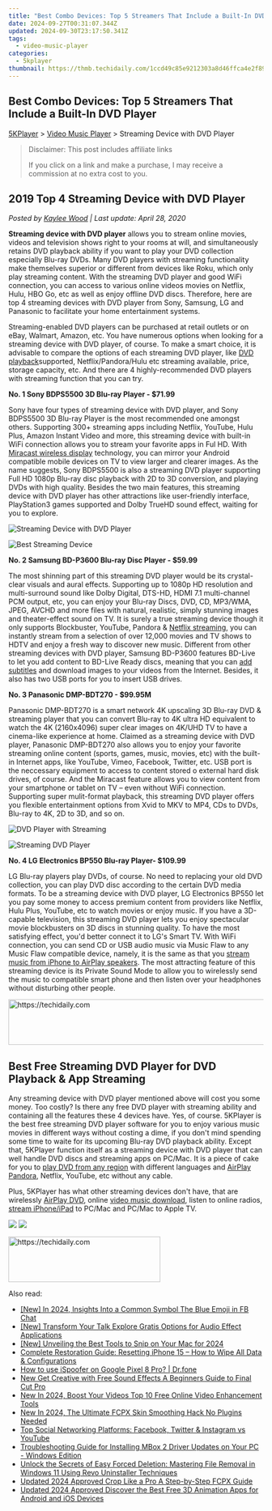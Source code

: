 ```yaml
---
title: "Best Combo Devices: Top 5 Streamers That Include a Built-In DVD Player"
date: 2024-09-27T00:31:07.344Z
updated: 2024-09-30T23:17:50.341Z
tags:
  - video-music-player
categories:
  - 5kplayer
thumbnail: https://thmb.techidaily.com/1ccd49c85e9212303a8d46ffca4e2f894288070bb2a09d79b62ee40d21724a7f.jpg
---
```


## Best Combo Devices: Top 5 Streamers That Include a Built-In DVD Player

[5KPlayer](https://tools.techidaily.com/5kplayer/products/) \> [Video Music Player](https://tools.techidaily.com/5kplayer/video-music-player/) \> Streaming Device with DVD Player

>  Disclaimer: This post includes affiliate links
>
>  If you click on a link and make a purchase, I may receive a commission at no extra cost to you.
>

## 2019 Top 4 Streaming Device with DVD Player

 _Posted by [Kaylee Wood](https://www.quora.com/profile/Amanda-Hu-21) | Last update: April 28, 2020_

**Streaming device with DVD player** allows you to stream online movies, videos and television shows right to your rooms at will, and simultaneously retains DVD playback ability if you want to play your DVD collection especially Blu-ray DVDs. Many DVD players with streaming functionality make themselves superior or different from devices like Roku, which only play streaming content. With the streaming DVD player and good WiFi connection, you can access to various online videos movies on Netflix, Hulu, HBO Go, etc as well as enjoy offline DVD discs. Therefore, here are top 4 streaming devices with DVD player from Sony, Samsung, LG and Panasonic to facilitate your home entertainment systems.

Streaming-enabled DVD players can be purchased at retail outlets or on eBay, Walmart, Amazon, etc. You have numerous options when looking for a streaming device with DVD player, of course. To make a smart choice, it is advisable to compare the options of each streaming DVD player, like [DVD playback](https://tools.techidaily.com/5kplayer/video-music-player/)supported, Netflix/Pandora/Hulu etc streaming available, price, storage capacity, etc. And there are 4 highly-recommended DVD players with streaming function that you can try.

**No. 1 Sony BDPS5500 3D Blu-ray Player - $71.99**

Sony have four types of streaming device with DVD player, and Sony BDPS5500 3D Blu-ray Player is the most recommended one amongst others. Supporting 300+ streaming apps including Netflix, YouTube, Hulu Plus, Amazon Instant Video and more, this streaming device with built-in WiFi connection allows you to stream your favorite apps in Ful HD. With [Miracast wireless display](https://tools.techidaily.com/5kplayer/airplay/) technology, you can mirror your Android compatible mobile devices on TV to view larger and clearer images. As the name suggests, Sony BDPS5500 is also a streaming DVD player supporting Full HD 1080p Blu-ray disc playback with 2D to 3D conversion, and playing DVDs with high quality. Besides the two main features, this streaming device with DVD player has other attractions like user-friendly interface, PlayStation3 games supported and Dolby TrueHD sound effect, waiting for you to explore.

![Streaming Device with DVD Player](https://www.5kplayer.com/video-music-player/img/sony-dvd-player.jpg) 

![Best Streaming Device](https://www.5kplayer.com/video-music-player/img/samsung-dvd-player.jpg) 

**No. 2 Samsung BD-P3600 Blu-ray Disc Player - $59.99**

The most shinning part of this streaming DVD player would be its crystal-clear visuals and aural effects. Supporting up to 1080p HD resolution and multi-surround sound like Dolby Digital, DTS-HD, HDMI 7.1 multi-channel PCM output, etc, you can enjoy your Blu-ray Discs, DVD, CD, MP3/WMA, JPEG, AVCHD and more files with natural, realistic, simply stunning images and theater-effect sound on TV. It is surely a true streaming device though it only supports Blockbuster, YouTube, Pandora & [Netflix streaming](https://tools.techidaily.com/5kplayer/airplay/), you can instantly stream from a selection of over 12,000 movies and TV shows to HDTV and enjoy a fresh way to discover new music. Different from other streaming devices with DVD player, Samsung BD-P3600 features BD-Live to let you add content to BD-Live Ready discs, meaning that you can [add subtitles](https://tools.techidaily.com/5kplayer/video-music-player/) and download images to your videos from the Internet. Besides, it also has two USB ports for you to insert USB drives.

**No. 3 Panasonic DMP-BDT270 - $99.95M**

Panasonic DMP-BDT270 is a smart network 4K upscaling 3D Blu-ray DVD & streaming player that you can convert Blu-ray to 4K ultra HD equivalent to watch the 4K (2160x4096) super clear images on 4K/UHD TV to have a cinema-like experience at home. Claimed as a streaming device with DVD player, Panasonic DMP-BDT270 also allows you to enjoy your favorite streaming online content (sports, games, music, movies, etc) with the built-in Internet apps, like YouTube, Vimeo, Facebook, Twitter, etc. USB port is the neccessary equipment to access to content stored o external hard disk drives, of course. And the Miracast feature allows you to view content from your smartphone or tablet on TV – even without WiFi connection. Supporting super mulit-format playback, this streaming DVD player offers you flexible entertainment options from Xvid to MKV to MP4, CDs to DVDs, Blu-ray to 4K, 2D to 3D, and so on.

![DVD Player with Streaming](https://www.5kplayer.com/video-music-player/img/panasonic-dvd-player.jpg) 

![Streaming DVD Player](https://www.5kplayer.com/video-music-player/img/lg-dvd-player.jpg) 

**No. 4 LG Electronics BP550 Blu-ray Player- $109.99**

LG Blu-ray players play DVDs, of course. No need to replacing your old DVD collection, you can play DVD disc according to the certain DVD media formats. To be a streaming device with DVD player, LG Electronics BP550 let you pay some money to access premium content from providers like Netflix, Hulu Plus, YouTube, etc to watch movies or enjoy music. If you have a 3D-capable television, this streaming DVD player lets you enjoy spectacular movie blockbusters on 3D discs in stunning quality. To have the most satisfying effect, you'd better connect it to LG's Smart TV. With WiFi connection, you can send CD or USB audio music via Music Flaw to any Music Flaw compatible device, namely, it is the same as that you [stream music from iPhone to AirPlay speakers](https://tools.techidaily.com/5kplayer/airplay/). The most attracting feature of this streaming device is its Private Sound Mode to allow you to wirelessly send the music to compatible smart phone and then listen over your headphones without disturbing other people.

<!-- affiliate ads begin -->
<a href="https://aligracehair.sjv.io/c/5597632/1868575/19272" target="_top" id="1868575">
  <img src="//a.impactradius-go.com/display-ad/19272-1868575" border="0" alt="https://techidaily.com" width="728" height="90"/>
</a>
<img height="0" width="0" src="https://aligracehair.sjv.io/i/5597632/1868575/19272" style="position:absolute;visibility:hidden;" border="0" />
<!-- affiliate ads end -->

## Best Free Streaming DVD Player for DVD Playback & App Streaming

Any streaming device with DVD player mentioned above will cost you some money. Too costly? Is there any free DVD player with streaming ability and containing all the features these 4 devices have. Yes, of course. 5KPlayer is the best free streaming DVD player software for you to enjoy various music movies in different ways without costing a dime, if you don't mind spending some time to waite for its upcoming Blu-ray DVD playback ability. Except that, 5KPlayer function itself as a streaming device with DVD player that can well handle DVD discs and streaming apps on PC/Mac. It is a piece of cake for you to [play DVD from any region](https://tools.techidaily.com/5kplayer/video-music-player/) with different languages and [AirPlay Pandora](https://tools.techidaily.com/5kplayer/airplay/), Netflix, YouTube, etc without any cable.

Plus, 5KPlayer has what other streaming devices don't have, that are wirelessly [AirPlay DVD](https://tools.techidaily.com/5kplayer/airplay/), online [video music download](https://tools.techidaily.com/5kplayer/youtube-download/), listen to online radios, [stream iPhone/iPad](https://tools.techidaily.com/5kplayer/airplay/) to PC/Mac and PC/Mac to Apple TV. 

[![](https://www.5kplayer.com/video-music-player/../button/freedownwhitewin.png)](https://tools.techidaily.com/5kplayer/products/) [![](https://www.5kplayer.com/video-music-player/../button/freedownbackmac.png)](https://tools.techidaily.com/5kplayer/products/)

<!-- affiliate ads begin -->
<a href="https://aligracehair.sjv.io/c/5597632/1902319/19272" target="_top" id="1902319">
  <img src="//a.impactradius-go.com/display-ad/19272-1902319" border="0" alt="https://techidaily.com" width="300" height="90"/>
</a>
<img height="0" width="0" src="https://aligracehair.sjv.io/i/5597632/1902319/19272" style="position:absolute;visibility:hidden;" border="0" />
<!-- affiliate ads end -->

<ins class="adsbygoogle"
     style="display:block"
     data-ad-format="autorelaxed"
     data-ad-client="ca-pub-7571918770474297"
     data-ad-slot="1223367746"></ins>

<ins class="adsbygoogle"
     style="display:block"
     data-ad-client="ca-pub-7571918770474297"
     data-ad-slot="8358498916"
     data-ad-format="auto"
     data-full-width-responsive="true"></ins>

<span class="atpl-alsoreadstyle">Also read:</span>
<div><ul>
<li><a href="https://facebook-videos.techidaily.com/new-in-2024-insights-into-a-common-symbol-the-blue-emoji-in-fb-chat/"><u>[New] In 2024, Insights Into a Common Symbol The Blue Emoji in FB Chat</u></a></li>
<li><a href="https://fox-http.techidaily.com/new-transform-your-talk-explore-gratis-options-for-audio-effect-applications/"><u>[New] Transform Your Talk Explore Gratis Options for Audio Effect Applications</u></a></li>
<li><a href="https://video-capture.techidaily.com/new-unveiling-the-best-tools-to-snip-on-your-mac-for-2024/"><u>[New] Unveiling the Best Tools to Snip on Your Mac for 2024</u></a></li>
<li><a href="https://os-tips.techidaily.com/complete-restoration-guide-resetting-iphone-15-how-to-wipe-all-data-and-configurations/"><u>Complete Restoration Guide: Resetting iPhone 15 – How to Wipe All Data & Configurations</u></a></li>
<li><a href="https://pokemon-go-android.techidaily.com/how-to-use-ispoofer-on-google-pixel-8-pro-drfone-by-drfone-virtual-android/"><u>How to use iSpoofer on Google Pixel 8 Pro? | Dr.fone</u></a></li>
<li><a href="https://video-ai-editor.techidaily.com/new-get-creative-with-free-sound-effects-a-beginners-guide-to-final-cut-pro/"><u>New Get Creative with Free Sound Effects A Beginners Guide to Final Cut Pro</u></a></li>
<li><a href="https://video-ai-editor.techidaily.com/new-in-2024-boost-your-videos-top-10-free-online-video-enhancement-tools/"><u>New In 2024, Boost Your Videos Top 10 Free Online Video Enhancement Tools</u></a></li>
<li><a href="https://video-ai-editor.techidaily.com/new-in-2024-the-ultimate-fcpx-skin-smoothing-hack-no-plugins-needed/"><u>New In 2024, The Ultimate FCPX Skin Smoothing Hack No Plugins Needed</u></a></li>
<li><a href="https://win-forum.techidaily.com/top-social-networking-platforms-facebook-twitter-and-instagram-vs-youtube/"><u>Top Social Networking Platforms: Facebook, Twitter & Instagram vs YouTube</u></a></li>
<li><a href="https://hardware-help.techidaily.com/troubleshooting-guide-for-installing-mbox-2-driver-updates-on-your-pc-windows-edition/"><u>Troubleshooting Guide for Installing MBox 2 Driver Updates on Your PC - Windows Edition</u></a></li>
<li><a href="https://win-forum.techidaily.com/unlock-the-secrets-of-easy-forced-deletion-mastering-file-removal-in-windows-11-using-revo-uninstaller-techniques/"><u>Unlock the Secrets of Easy Forced Deletion: Mastering File Removal in Windows 11 Using Revo Uninstaller Techniques</u></a></li>
<li><a href="https://video-ai-editor.techidaily.com/updated-2024-approved-crop-like-a-pro-a-step-by-step-fcpx-guide/"><u>Updated 2024 Approved Crop Like a Pro A Step-by-Step FCPX Guide</u></a></li>
<li><a href="https://video-ai-editor.techidaily.com/updated-2024-approved-discover-the-best-free-3d-animation-apps-for-android-and-ios-devices/"><u>Updated 2024 Approved Discover the Best Free 3D Animation Apps for Android and iOS Devices</u></a></li>
</ul></div>

